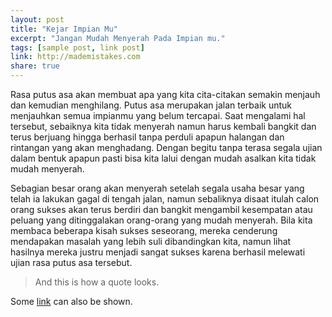 ```yaml
---
layout: post
title: "Kejar Impian Mu"
excerpt: "Jangan Mudah Menyerah Pada Impian mu."
tags: [sample post, link post]
link: http://mademistakes.com  
share: true
---
```


Rasa putus asa akan membuat apa yang kita cita-citakan semakin menjauh dan kemudian menghilang. Putus asa merupakan jalan terbaik untuk menjauhkan semua impianmu yang belum tercapai. Saat mengalami hal tersebut, sebaiknya kita tidak menyerah namun harus kembali bangkit dan terus berjuang hingga berhasil tanpa perduli apapun halangan dan rintangan yang akan menghadang. Dengan begitu tanpa terasa segala ujian dalam bentuk apapun pasti bisa kita lalui dengan mudah asalkan kita tidak mudah menyerah.

Sebagian besar orang akan menyerah setelah segala usaha besar yang telah ia lakukan gagal di tengah jalan, namun sebaliknya disaat itulah calon orang sukses akan terus berdiri dan bangkit mengambil kesempatan atau peluang yang ditinggalakan orang-orang yang mudah menyerah. Bila kita membaca beberapa kisah sukses seseorang, mereka cenderung mendapakan masalah yang lebih suli dibandingkan kita, namun lihat hasilnya mereka justru menjadi sangat sukses karena berhasil melewati ujian rasa putus asa tersebut.
> And this is how a quote looks.

Some [link](http://www.mademistakes.com) can also be shown.
